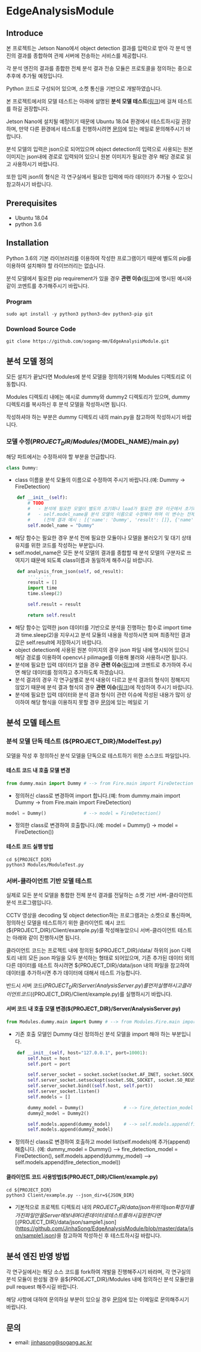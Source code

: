 # EdgeAnalysisModule

## Introduce
본 프로젝트는 Jetson Nano에서 object detection 결과를 입력으로 받아 각 분석 엔진의 결과를 종합하여 관제 서버에 전송하는 서비스를 제공합니다.

각 분석 엔진의 결과를 종합한 전체 분석 결과 전송 모듈은 프로토콜을 정의하는 중으로 추후에 추가될 예정입니다. 

Python 코드로 구성되어 있으며, 소켓 통신을 기반으로 개발하였습니다.

본 프로젝트에서의 모델 테스트는 아래에 설명된 __분석 모델 테스트__([링크](https://github.com/JinhaSong/EdgeAnalysisModule#%EB%B6%84%EC%84%9D-%EB%AA%A8%EB%8D%B8-%ED%85%8C%EC%8A%A4%ED%8A%B8))에 걸쳐 테스트를 하길 권장합니다.

Jetson Nano에 설치될 예정이기 때문에 Ubuntu 18.04 환경에서 테스트하시길 권장하며, 만약 다른 환경에서 테스트를 진행하시려면 [문의](https://github.com/JinhaSong/EdgeAnalysisModule#%EB%AC%B8%EC%9D%98)에 있는 메일로 문의해주시기 바랍니다.

분석 모델의 입력은 json으로 되어있으며 object detection의 입력으로 사용되는 원본 이미지는 json내에 경로로 입력되어 있으니 원본 이미지가 필요한 경우 해당 경로로 읽고 사용하시기 바랍니다.

또한 입력 json의 형식은 각 연구실에서 필요한 입력에 따라 데이터가 추가될 수 있으니 참고하시기 바랍니다.

## Prerequisites
* Ubuntu 18.04
* python 3.6

## Installation
Python 3.6의 기본 라이브러리를 이용하여 작성한 프로그램이기 때문에 별도의 pip를 이용하여 설치해야 할 라이브러리는 없습니다.

분석 모델에서 필요한 pip requirement가 있을 경우 __관련 이슈__([링크](https://github.com/JinhaSong/EdgeAnalysisModule/issues/1))에 명시된 예시와 같이 코멘트를 추가해주시기 바랍니다. 
 
### Program
```shell script
sudo apt install -y python3 python3-dev python3-pip git
```
### Download Source Code
```shell script
git clone https://github.com/sogang-mm/EdgeAnalysisModule.git
```

## 분석 모델 정의
모든 설치가 끝났다면 Modules에 분석 모델을 정의하기위해 Modules 디렉토리로 이동합니다.

Modules 디렉토리 내에는 예시로 dummy와 dummy2 디렉토리가 있으며, dummy 디렉토리를 복사하신 후 분석 모델을 작성하시면 됩니다.

작성하셔야 하는 부분은 dummy 디렉토리 내의 main.py을 참고하여 작성하시기 바랍니다.

### 모델 수정(${PROJECT_DIR}/Modules/${MODEL_NAME}/main.py)
해당 파트에서는 수정하셔야 할 부분을 언급합니다.
```python
class Dummy:
```
* class 이름을 분석 모듈의 이름으로 수정하여 주시기 바랍니다.(예: Dummy -> FireDetection) 
```python
    def __init__(self):
        # TODO
        #   - 분석에 필요한 모델이 별도의 초기화나 load가 필요한 경우 이곳에서 초기화를 진행합니다.
        #   - self.model_name을 분석 모델의 이름으로 수정해야 하며 이 변수는 전체 결과에서 구분자 역할을 합니다.
        #     (전체 결과 예시 : [{'name': 'Dummy', 'result': []}, {'name': 'Dummy2', 'result': []}]})
        self.model_name = "Dummy"
```
* 해당 함수는 필요한 경우 분석 전에 필요한 모듈이나 모델을 불러오기 및 대기 상태 유지를 위한 코드를 작성하는 부분입니다.
* self.model_name은 모든 분석 모델의 결과를 종합할 때 분석 모델의 구분자로 쓰여지기 떄문에 되도록 class이름과 동일하게 해주시길 바랍니다. 

```python
    def analysis_from_json(self, od_result):
        '''...'''
        result = []
        import time
        time.sleep(2)

        self.result = result

        return self.result
```
* 해당 함수는 입력한 json 데이터를 기반으로 분석을 진행하는 함수로 import time과 time.sleep(2)을 지우시고 분석 모듈의 내용을 작성하시면 되며 최종적인 결과 값은 self.result에 저장하시기 바랍니다.
* object detection에 사용된 원본 이미지의 경우 json 파일 내에 명시되어 있으니 해당 경로를 이용하여 opencv나 pilimage를 이용해 불러와 사용하시면 됩니다.
* 분석에 필요한 입력 데이터가 없을 경우 __관련 이슈__([링크](https://github.com/JinhaSong/EdgeAnalysisModule/issues/2))에 코멘트로 추가하여 주시면 해당 데이터를 정의하고 추가하도록 하겠습니다.
* 분석 결과의 경우 각 연구실별로 분석 내용이 다르고 분석 결과의 형식이 정해지지 않았기 때문에 분석 결과 형식의 경우 __관련 이슈__([링크](https://github.com/JinhaSong/EdgeAnalysisModule/issues/3))에 작성하여 주시기 바랍니다.
* 분석에 필요한 입력 데이터와 분석 결과 형식이 관련 이슈에 작성된 내용가 많이 상이하여 해당 형식을 이용하지 못할 경우 [문의](https://github.com/JinhaSong/EdgeAnalysisModule#%EB%AC%B8%EC%9D%98)에 있는 메일로 기

## 분석 모델 테스트
### 분석 모델 단독 테스트 (${PROJECT_DIR}/ModelTest.py)
모델을 작성 후 정의하신 분석 모델을 단독으로 테스트하기 위한 소스코드 파일입니다.
#### 테스트 코드 내 호출 모델 변경
```python
from dummy.main import Dummy # --> from Fire.main import FireDetection
```
* 정의허신 class로 변경하여 import 합니다.(예: from dummy.main import Dummy -> from Fire.main import FireDetection)
```python
model = Dummy()              # --> model = FireDetection()
```
* 정의한 class로 변경하여 호출합니다.(예: model = Dummy() -> model = FireDetection())
#### 테스트 코드 실행 방법
```shell script
cd ${PROJECT_DIR}
python3 Modules/ModuleTest.py
```
### 서버-클라이언트 기반 모델 테스트
실제로 모든 분석 모델을 통합한 전체 분석 결과를 전달하는 소켓 기반 서버-클라이언트 분석 프로그램입니다.


CCTV 영상을 decoding 및 object detection하는 프로그램과는 소켓으로 통신하며, 정의하신 모델을 테스트하기 위한 클라이언트 예시 코드(${PROJECT_DIR}/Client/example.py)를 작성해놓았으니 서버-클라이언트 테스트는 아래와 같이 진행하시면 됩니다.

클라이언트 코드는 프로젝트 내에 정의된 ${PROJECT_DIR}/data/ 하위의 json 디렉토리 내의 모든 json 파일을 모두 분석하는 형태로 되어있으며, 기존 추가된 데이터 외의 다른 데이터를 테스트 하시려면 ${PROJECT_DIR}/data/json 내의 파일을 참고하여 데이터를 추가하시면 추가 데이터에 대해서 테스트 가능합니다.

반드시 서버 코드(${PROJECT_DIR}/Server/AnalysisServer.py)를 먼저 실행하시고 클라이언트 코드(${PROJECT_DIR}/Client/example.py)를 실행하시기 바랍니다.
#### 서버 코드 내 호출 모델 변경(${PROJECT_DIR}/Server/AnalysisServer.py)
```python
from Modules.dummy.main import Dummy # --> from Modules.Fire.main import FireDetection
```
* 기존 호출 모델인 Dummy 대신 정의하신 분석 모델을 import 해야 하는 부분입니다.
```python
    def __init__(self, host="127.0.0.1", port=10001):
        self.host = host
        self.port = port

        self.server_socket = socket.socket(socket.AF_INET, socket.SOCK_STREAM)
        self.server_socket.setsockopt(socket.SOL_SOCKET, socket.SO_REUSEADDR, 1)
        self.server_socket.bind((self.host, self.port))
        self.server_socket.listen()
        self.models = []

        dummy_model = Dummy()               # --> fire_detection_model = FireDetection()
        dummy2_model = Dummy2()

        self.models.append(dummy_model)     # --> self.models.append(fire_detection_model)
        self.models.append(dummy2_model)
```
* 정의하신 class로 변경하여 호출하고 model list(self.models)에 추가(append)해줍니다. (예: dummy_model = Dummy() --> fire_detection_model = FireDetection(), self.models.append(dummy_model) --> self.models.append(fire_detection_model))
#### 클라이언트 코드 사용방법(${PROJECT_DIR}/Client/example.py)
```shell script
cd ${PROJECT_DIR}
python3 Client/example.py --json_dir=${JSON_DIR}
```
* 기본적으로 프로젝트 디렉토리 내의 ${PROJECT_DIR}/data/json 하위의 json 확장자를 가진 파일만을 Server에 보내며 다른 데이터로 테스트를 하시길 원한다면 [${PROJECT_DIR}/data/json/sample1.json](https://github.com/JinhaSong/EdgeAnalysisModule/blob/master/data/json/sample1.json)을 참고하여 작성하신 후 테스트하시길 바랍니다.

## 분석 엔진 반영 방법
각 연구실에서는 해당 소스 코드를 fork하여 개발을 진행해주시기 바라며, 각 연구실의 분석 모듈이 완성될 경우 을${PROEJCT_DIR}/Modules 내에 정의하신 분석 모듈만을 pull request 해주시길 바랍니다.

해당 사항에 대하여 문의하실 부분이 있으실 경우 [문의](https://github.com/JinhaSong/EdgeAnalysisModule#%EB%AC%B8%EC%9D%98)에 있는 이메일로 문의해주시기 바랍니다.

## 문의
* email: [jinhasong@sogang.ac.kr](jinhasong@sogang.ac.kr)
